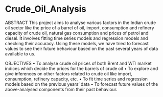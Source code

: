 # Crude_Oil_Analysis

ABSTRACT 
This project aims to analyse various factors in the Indian crude oil sector like the price of a barrel of oil, import, consumption and refinery capacity of crude oil, natural gas consumption and prices of petrol and diesel. It involves fitting time series models and regression models and checking their accuracy. Using these models, we have tried to forecast values to see their future behaviour based on the past several years of data available to us.

OBJECTIVES 
• To analyse crude oil prices of both Brent and WTI market indices which decide the prices for the barrels of crude oil
• To explore and give inferences on other factors related to crude oil like import, consumption, refinery capacity, etc.
• To fit time series and regression models based on the previous years’ data
• To forecast future values of the above-analysed components from their past behaviour.
